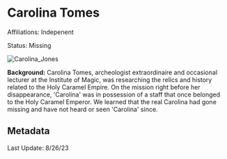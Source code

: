# Carolina Tomes

Affiliations: Indepenent

Status: Missing

![Carolina_Jones](/img/npcs/Carolina_Jones.png)

**Background:** Carolina Tomes, archeologist extraordinaire and occasional lecturer at the Institute of Magic, was researching  the relics and history related to the Holy Caramel Empire. On the mission right before her disappearance, 'Carolina' was in possession of a staff that once belonged to the Holy Caramel Emperor. We learned that the real Carolina had gone missing and have not heard or seen 'Carolina' since. 

## Metadata
Last Update: 8/26/23
